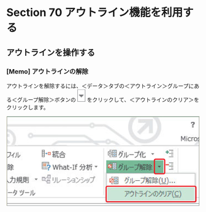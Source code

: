 # Section 70 アウトライン機能を利用する

## アウトラインを操作する

### [Memo] アウトラインの解除

アウトラインを解除するには、＜データ＞タブの＜アウトライン＞グループにある＜グループ解除＞ボタンの ![](icon_down2.png) をクリックして、＜アウトラインのクリア＞をクリックします。

![memo](002.png)
